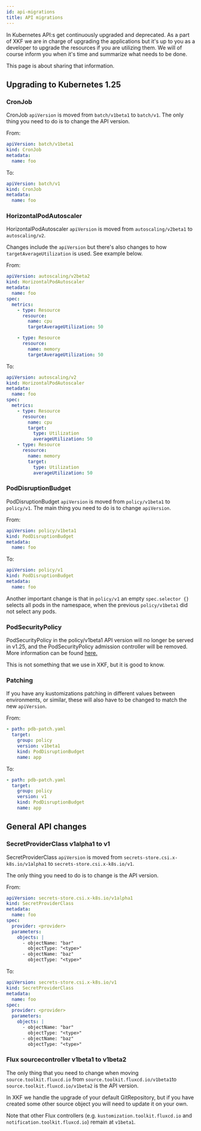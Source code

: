 ```yaml
---
id: api-migrations
title: API migrations
---
```


In Kubernetes API:s get continuously upgraded and deprecated.
As a part of XKF we are in charge of upgrading the applications but it's up to you as a developer to upgrade the
resources if you are utilizing them. We will of course inform you when it's time and summarize what needs to be done.

This page is about sharing that information.

## Upgrading to Kubernetes 1.25

### CronJob

CronJob `apiVersion` is moved from `batch/v1beta1` to `batch/v1`.
The only thing you need to do is to change the API version.

From:

```yaml
apiVersion: batch/v1beta1
kind: CronJob
metadata:
  name: foo
```

To:

```yaml
apiVersion: batch/v1
kind: CronJob
metadata:
  name: foo
```

### HorizontalPodAutoscaler

HorizontalPodAutoscaler `apiVersion` is moved from `autoscaling/v2beta1` to `autoscaling/v2`.

Changes include the `apiVersion` but there's also changes to how `targetAverageUtilization` is used. See example below.

From:

```yaml
apiVersion: autoscaling/v2beta2
kind: HorizontalPodAutoscaler
metadata:
  name: foo
spec:
  metrics:
    - type: Resource
      resource:
        name: cpu
        targetAverageUtilization: 50

    - type: Resource
      resource:
        name: memory
        targetAverageUtilization: 50
```

To:

```yaml
apiVersion: autoscaling/v2
kind: HorizontalPodAutoscaler
metadata:
  name: foo
spec:
  metrics:
    - type: Resource
      resource:
        name: cpu
        target:
          type: Utilization
          averageUtilization: 50
    - type: Resource
      resource:
        name: memory
        target:
          type: Utilization
          averageUtilization: 50
```

### PodDisruptionBudget

PodDisruptionBudget `apiVersion` is moved from `policy/v1beta1` to `policy/v1`.
The main thing you need to do is to change `apiVersion`.

From:

```yaml
apiVersion: policy/v1beta1
kind: PodDisruptionBudget
metadata:
  name: foo
```

To:

```yaml
apiVersion: policy/v1
kind: PodDisruptionBudget
metadata:
  name: foo
```

Another important change is that in `policy/v1` an empty `spec.selector {}` selects all pods in the namespace, when the previous `policy/v1beta1` did not select any pods.

### PodSecurityPolicy

PodSecurityPolicy in the policy/v1beta1 API version will no longer be served in v1.25, and the PodSecurityPolicy admission controller will be removed. More information can be found [here.](https://kubernetes.io/docs/reference/using-api/deprecation-guide/#psp-v125)

This is not something that we use in XKF, but it is good to know.

### Patching

If you have any kustomizations patching in different values between environments, or similar, these will also have to be changed to match the new `apiVersion`.

From:

```yaml
- path: pdb-patch.yaml
  target:
    group: policy
    version: v1beta1
    kind: PodDisruptionBudget
    name: app
```

To:

```yaml
- path: pdb-patch.yaml
  target:
    group: policy
    version: v1
    kind: PodDisruptionBudget
    name: app
```

## General API changes

### SecretProviderClass v1alpha1 to v1

SecretProviderClass `apiVersion` is moved from `secrets-store.csi.x-k8s.io/v1alpha1` to `secrets-store.csi.x-k8s.io/v1`.

The only thing you need to do is to change is the API version.

From:

```yaml
apiVersion: secrets-store.csi.x-k8s.io/v1alpha1
kind: SecretProviderClass
metadata:
  name: foo
spec:
  provider: <provider>
  parameters:
    objects: |
      - objectName: "bar"
        objectType: "<type>"
      - objectName: "baz"
        objectType: "<type>"
```

To:

```yaml
apiVersion: secrets-store.csi.x-k8s.io/v1
kind: SecretProviderClass
metadata:
  name: foo
spec:
  provider: <provider>
  parameters:
    objects: |
      - objectName: "bar"
        objectType: "<type>"
      - objectName: "baz"
        objectType: "<type>"
```

### Flux sourcecontroller v1beta1 to v1beta2

The only thing that you need to change when moving `source.toolkit.fluxcd.io` from `source.toolkit.fluxcd.io/v1beta1`to `source.toolkit.fluxcd.io/v1beta2` is the API version.

In XKF we handle the upgrade of your default GitRepository, but if you have created some other source object you will need to update it on your own.

Note that other Flux controllers (e.g. `kustomization.toolkit.fluxcd.io` and `notification.toolkit.fluxcd.io`) remain at `v1beta1`.
